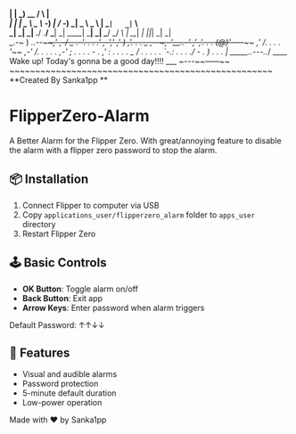   __| | _)                        __  /                     \    |                  
  _|  |  |  _ \  _ \   -_)   _|      /    -_)   _| _ \     _ \   |   _` |   _| ` \  
 _|  _| _| .__/ .__/ \___| _|     ____| \___| _| \___/   _/  _\ _| \__,_| _| _|_|_| 
          _|   _|                                                                   
                          _.-~  )
                    _..--~~~~,'   ,-/     _
                 .-'. . . .'   ,-','    ,' )
               ,'. . . _   ,--~,-'__..-'  ,'
             ,'. . .  (@)' ---~~~~      ,'
            /. . . . '~~             ,-'
           /. . . . .             ,-'
          ; . . . .  - .        ,'
         : . . . .       _     /
        . . . . .          `-.:
       . . . ./  - .          )
      .  . . |  _____..---.._/ ____ Wake up! Today's gonna be a good day!!!! ___
~---~~~~----~~~~             ~~~~~~~~~~~~~~~~~~~~~~~~~~~~~~~~~~~~~~~~~~~~~~~~~~~
**Created By Sanka1pp
**
# FlipperZero-Alarm
A Better Alarm for the Flipper Zero. With great/annoying feature to disable the alarm with a flipper zero password to stop the alarm.

## 📦 Installation
1. Connect Flipper to computer via USB
2. Copy `applications_user/flipperzero_alarm` folder to `apps_user` directory
3. Restart Flipper Zero

## 🕹️ Basic Controls
- **OK Button**: Toggle alarm on/off
- **Back Button**: Exit app
- **Arrow Keys**: Enter password when alarm triggers

Default Password: ↑↑↓↓

## 🚨 Features
- Visual and audible alarms
- Password protection
- 5-minute default duration
- Low-power operation

Made with ❤️ by Sanka1pp
